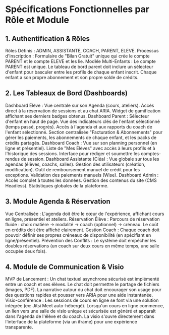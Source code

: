 # Spécifications Fonctionnelles par Rôle et Module

## 1. Authentification & Rôles

Rôles Définis : ADMIN, ASSISTANTE, COACH, PARENT, ELEVE. Processus d'Inscription
: Formulaire de "Bilan Gratuit" unique qui crée le compte PARENT et le compte
ELEVE et les lie. Modèle Multi-Enfants : Le compte PARENT est unique. Le tableau
de bord parent doit inclure un sélecteur d'enfant pour basculer entre les
profils de chaque enfant inscrit. Chaque enfant a son propre abonnement et son
propre solde de crédits.

## 2. Les Tableaux de Bord (Dashboards)

Dashboard Élève : Vue centrale sur son Agenda (cours, ateliers). Accès direct à
la réservation de sessions et au chat ARIA. Widget de gamification affichant ses
derniers badges obtenus. Dashboard Parent : Sélecteur d'enfant en haut de page.
Vue des indicateurs clés de l'enfant sélectionné (temps passé, progrès). Accès à
l'agenda et aux rapports du coach de l'enfant sélectionné. Section centralisée
"Facturation & Abonnements" pour gérer les paiements, les abonnements de chaque
enfant, et les packs de crédits partagés. Dashboard Coach : Vue sur son planning
personnel (en ligne et présentiel). Liste de "Mes Élèves" avec accès à leurs
profils et à l'historique des sessions. Interface pour rédiger et soumettre les
comptes-rendus de session. Dashboard Assistante (Cléa) : Vue globale sur tous
les agendas (élèves, coachs, salles). Gestion des utilisateurs (création,
modification). Outil de remboursement manuel de crédit pour les exceptions.
Validation des paiements manuels (Wise). Dashboard Admin : Accès complet à
toutes les données. Gestion des contenus du site (CMS Headless). Statistiques
globales de la plateforme.

## 3. Module Agenda & Réservation

Vue Centralisée : L'agenda doit être le cœur de l'expérience, affichant cours en
ligne, présentiel et ateliers. Réservation Élève : Parcours de réservation
fluide : choix matière -> modalité -> coach (optionnel) -> créneau. Le coût en
crédits doit être affiché clairement. Gestion Coach : Chaque coach doit pouvoir
définir ses propres créneaux de disponibilité (en spécifiant en
ligne/présentiel). Prévention des Conflits : Le système doit empêcher les
doubles réservations (un coach sur deux cours en même temps, une salle occupée
deux fois).

## 4. Module de Communication & Visio

MVP de Lancement : Un chat textuel asynchrone sécurisé est implémenté entre un
coach et ses élèves. Le chat doit permettre le partage de fichiers (images,
PDF). La narrative autour du chat doit encourager son usage pour des questions
rapides et pousser vers ARIA pour une aide instantanée. Visio-conférence : Les
sessions de cours en ligne se font via une solution intégrée (ex: Jitsi Meet
auto-hébergé). Lorsqu'un cours en ligne commence, un lien vers une salle de
visio unique et sécurisée est généré et apparaît dans l'agenda de l'élève et du
coach. La visio s'ouvre directement dans l'interface de la plateforme (via un
iframe) pour une expérience transparente.
